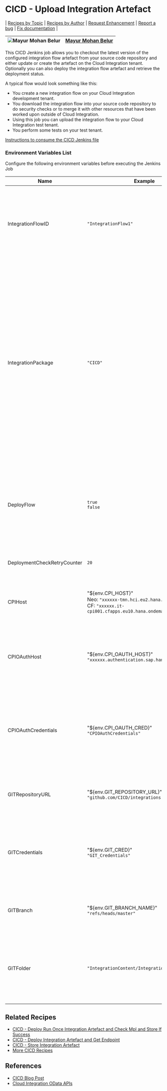 # CICD - Upload Integration Artefact

\| [Recipes by Topic](../../readme.md ) \| [Recipes by Author](../../author.md ) \| [Request Enhancement](https://github.com/SAP/apibusinesshub-integration-recipes/issues/new?assignees=&labels=Recipe%20Fix,enhancement&template=recipe-request.md&title=Improve%20escaped-do-some-code-thing-%20 ) \| [Report a bug](https://github.com/SAP-samples/cloud-integration-flow/issues/new?assignees=&labels=Recipe%20Fix,bug&template=bug_report.md&title=Issue%20with%20escaped-do-some-code-thing-%20 ) \| [Fix documentation](https://github.com/SAP/apibusinesshub-integration-recipes/issues/new?assignees=&labels=Recipe%20Fix,documentation&template=bug_report.md&title=Docu%20fix%20escaped-do-some-code-thing-%20 ) \|

![Mayur Mohan Belur](https://github.com/mayurmohan.png?size=50 ) | [Mayur Mohan Belur](https://github.com/mayurmohan ) |
----|----|

This CICD Jenkins job allows you to checkout the latest version of the configured integration flow artefact from your source code repository and either update or create the artefact on the Cloud Integration tenant. Optionally you can also deploy the integration flow artefact and retrieve the deployment status.

A typical flow would look something like this:

 * You create a new integration flow on your Cloud Integration development tenant.
 * You download the integration flow into your source code repository to do security checks or to merge it with other resources that have been worked upon outside of Cloud Integration.
 * Using this job you can upload the integration flow to your Cloud Integration test tenant.
 * You perform some tests on your test tenant.

[Instructions to consume the CICD Jenkins file](../../instructions-to-consume-the-CICD-jenkins-file.md)

### Environment Variables List
Configure the following environment variables before executing the Jenkins Job

Name|Example|Description
----|----|----
IntegrationFlowID| ```"IntegrationFlow1"``` | The ID of the integration artefact that shall be uploaded to the configured Cloud Integration tenant |
IntegrationPackage  | ```"CICD"``` | The ID of the integration package. In case the integration flow artefact does not exist in the Cloud Integration design time yet, for the first upload an integration package has to be specified, so that the integration flow can be added there. If it already exists in the design time, this parameter can be ignored. |
DeployFlow  | ```true``` <br/> ```false``` |Based on this flag, after the upload the integration flow artefact will be deployed to the Cloud Integration tenant runtime |
DeploymentCheckRetryCounter | ```20``` |Multiply by 3 to get the maximum deployment time. |
CPIHost| "${env.CPI_HOST}" <br/> Neo: ```"xxxxxx-tmn.hci.eu2.hana.ondemand.com"``` <br/>CF: ```"xxxxxx.it-cpi001.cfapps.eu10.hana.ondemand.com"```| The host name (without HTTPS) of your Cloud Integration tenant |
CPIOAuthHost | "${env.CPI_OAUTH_HOST}" <br/>```"xxxxxx.authentication.sap.hana.ondemand.com"``` | The host name (without HTTPS) of the OAuth token server of your Cloud Integration tenant |
CPIOAuthCredentials | "${env.CPI_OAUTH_CRED}" <br/>       ```"CPIOAuthCredentials"``` | The alias of the OAuth credentials for the Cloud Integration tenant which is deployed on your build server (like Jenkins) |
GITRepositoryURL | "${env.GIT_REPOSITORY_URL}" <br/>```"github.com/CICD/integrations.git"```| The full URL of the source code repository without HTTPS |
GITCredentials | "${env.GIT_CRED}" <br/> ```"GIT_Credentials"``` |The alias of the source code repository credentials which is deployed on your build server (like Jenkins)|
GITBranch | "${env.GIT_BRANCH_NAME}" <br/> ```"refs/heads/master"``` |Specify the source code repository branch that you want to work with |
GITFolder | ```"IntegrationContent/IntegrationArtefacts"``` |Specify the folder structure in your source code repository from where you like to read the integration artefact |

## Related Recipes
* [CICD - Deploy Run Once Integration Artefact and Check Mpl and Store If Success](../CICD-DeployRunOnceIntegrationArtefactAndCheckMplAndStoreIfSuccess)
* [CICD - Deploy Integration Artefact and Get Endpoint](../CICD-DeployIntegrationArtefactGetEndpoint)
* [CICD - Store Integration Artefact](../CICD-StoreIntegrationArtefact)
* [More CICD Recipes](../../readme.md#CICD)

## References
* [CICD Blog Post](https://blogs.sap.com/2021/06/01/ci-cd-for-sap-integration-suite-here-you-go/)
* [Cloud Integration OData APIs](https://api.sap.com/package/CloudIntegrationAPI?section=Artifacts)
